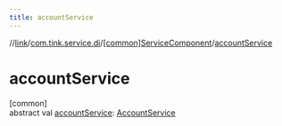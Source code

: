 ```yaml
---
title: accountService
---
```

//[link](../../../index.html)/[com.tink.service.di](../index.html)/[[common]ServiceComponent](index.html)/[accountService](account-service.html)



# accountService



[common]\
abstract val [accountService](account-service.html): [AccountService](../../com.tink.service.account/[common]-account-service/index.html)





